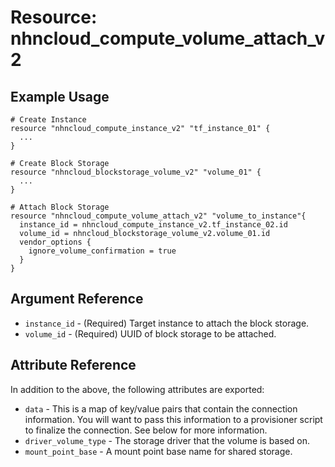 # Resource: nhncloud_compute_volume_attach_v2

## Example Usage

```
# Create Instance
resource "nhncloud_compute_instance_v2" "tf_instance_01" {
  ...
}

# Create Block Storage
resource "nhncloud_blockstorage_volume_v2" "volume_01" {
  ...
}

# Attach Block Storage
resource "nhncloud_compute_volume_attach_v2" "volume_to_instance"{
  instance_id = nhncloud_compute_instance_v2.tf_instance_02.id
  volume_id = nhncloud_blockstorage_volume_v2.volume_01.id
  vendor_options {
    ignore_volume_confirmation = true
  }
}
```

## Argument Reference

* `instance_id` - (Required) Target instance to attach the block storage.
* `volume_id` - (Required) UUID of block storage to be attached.

## Attribute Reference

In addition to the above, the following attributes are exported:

* `data` - This is a map of key/value pairs that contain the connection
  information. You will want to pass this information to a provisioner
  script to finalize the connection. See below for more information.
* `driver_volume_type` - The storage driver that the volume is based on.
* `mount_point_base` - A mount point base name for shared storage.